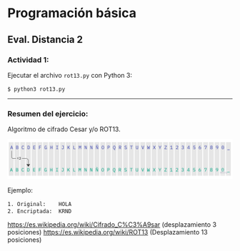 # Programación básica

## Eval. Distancia 2

### Actividad 1:
Ejecutar el archivo `rot13.py` con Python 3:
```
$ python3 rot13.py
```
---

### Resumen del ejercicio:
Algoritmo de cifrado Cesar y/o ROT13.

![teclado numérico](../assets/rot13.jpg "")

Ejemplo:
```
1. Original:    HOLA
2. Encriptada:  KRND
```
https://es.wikipedia.org/wiki/Cifrado_C%C3%A9sar (desplazamiento 3 posiciones)
https://es.wikipedia.org/wiki/ROT13 (Desplazamiento 13 posiciones)
